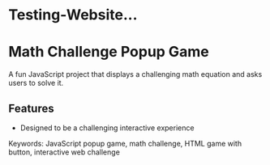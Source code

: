 # Testing-Website...
# Math Challenge Popup Game
A fun JavaScript project that displays a challenging math equation and asks users to solve it.

## Features
- Designed to be a challenging interactive experience

Keywords: JavaScript popup game, math challenge, HTML game with button, interactive web challenge
